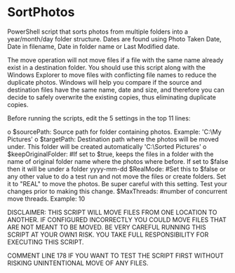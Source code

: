 # SortPhotos
PowerShell script that sorts photos from multiple folders into a year/month/day folder structure. Dates are found using Photo Taken Date, Date in filename, Date in folder name or Last Modified date.

The move operation will not move files if a file with the same name already exist in a destination folder. You should use this script along with the Windows Explorer to move files with conflicting file names to reduce the duplicate photos. Windows will help you compare if the source and destination files have the same name, date and size, and therefore you can decide to safely overwrite the existing copies, thus eliminating duplicate copies.

Before running the scripts, edit the 5 settings in the top 11 lines:

o $sourcePath: Source path for folder containing photos. Example: 'C:\My Pictures'
o $targetPath: Destination path where the photos will be moved under. This folder will be created automatically 'C:\Sorted Pictures'
o $keepOriginalFolder: #If set to $true, keeps the files in a folder with the name of original folder name where the photos where before. If set to $false then it will be under a folder yyyy-mm-dd
$RealMode: #Set this to $false or any other value to do a test run and not move the files or create folders. Set it to "REAL" to move the photos. Be super careful with this setting. Test your changes prior to making this change. 
$MaxThreads: #number of concurrent move threads. Example: 10
     
DISCLAIMER: THIS SCRIPT WILL MOVE FILES FROM ONE LOCATION TO ANOTHER. IF CONFIGURED INCORRECTLY YOU COULD MOVE FILES THAT ARE NOT MEANT TO BE MOVED. BE VERY CAREFUL RUNNING THIS SCRIPT AT YOUR OWN1 RISK. YOU TAKE FULL RESPONSIBILITY FOR EXECUTING THIS SCRIPT. 

COMMENT LINE 178 IF YOU WANT TO TEST THE SCRIPT FIRST WITHOUT RISKING UNINTENTIONAL MOVE OF ANY FILES. 
